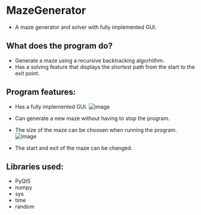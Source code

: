 # MazeGenerator
- A maze generator and solver with fully implemented GUI.
## What does the program do?
- Generate a maze using a recursive backtracking algorhithm.
- Has a solving feature that displays the shortest path from the start to the exit point.
  
## Program features:
- Has a fully implemented GUI.
  ![image](https://github.com/BaoAL31/MazeGenerator/assets/130630975/639e0108-9819-4ab4-aeea-e9789d96b23f)

- Can generate a new maze without having to stop the program.
- The size of the maze can be choosen when running the program.
  ![image](https://github.com/BaoAL31/MazeGenerator/assets/130630975/e8824f5f-54d6-433e-9246-cb8589114d7f)


- The start and exit of the maze can be changed.
  
## Libraries used:
- PyQt5
- numpy
- sys
- time
- random
